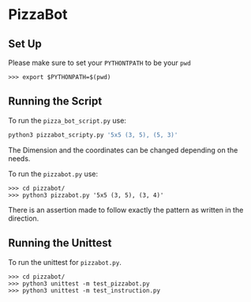 # PizzaBot

## Set Up
Please make sure to set your `PYTHONTPATH` to be your `pwd`
``` 
>>> export $PYTHONPATH=$(pwd)
```

## Running the Script
To run the `pizza_bot_script.py` use:

``` Python
python3 pizzabot_scripty.py '5x5 (3, 5), (5, 3)'
```
The Dimension and the coordinates can be changed depending on the needs.

To run the `pizzabot.py` use:

```
>>> cd pizzabot/
>>> python3 pizzabot.py '5x5 (3, 5), (3, 4)'
```
There is an assertion made to follow exactly the pattern as written in the direction.

## Running the Unittest
To run the unittest for `pizzabot.py`.
```
>>> cd pizzabot/
>>> python3 unittest -m test_pizzabot.py
>>> python3 unittest -m test_instruction.py
```
